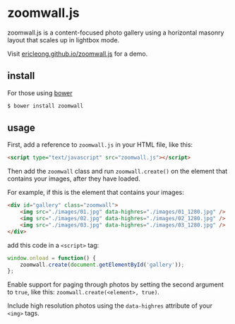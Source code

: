 zoomwall.js
===========
zoomwall.js is a content-focused photo gallery using a horizontal masonry layout that scales up in lightbox mode.

Visit [ericleong.github.io/zoomwall.js](http://ericleong.github.io/zoomwall.js) for a demo.

install
-------
For those using [bower](http://bower.io/)
```bash
$ bower install zoomwall
```

usage
-----
First, add a reference to `zoomwall.js` in your HTML file, like this:
```HTML
<script type="text/javascript" src="zoomwall.js"></script>
```
Then add the `zoomwall` class and run `zoomwall.create()` on the element that contains your images, after they have loaded.

For example, if this is the element that contains your images:
```HTML
<div id="gallery" class="zoomwall">
	<img src="./images/01.jpg" data-highres="./images/01_1280.jpg" />
	<img src="./images/02.jpg" data-highres="./images/02_1280.jpg" />
	<img src="./images/03.jpg" data-highres="./images/03_1280.jpg" />
</div>
```
add this code in a `<script>` tag:
```JavaScript
window.onload = function() {
	zoomwall.create(document.getElementById('gallery'));
};
```

Enable support for paging through photos by setting the second argument to `true`, like this: `zoomwall.create(<element>, true)`.

Include high resolution photos using the `data-highres` attribute of your `<img>` tags.
